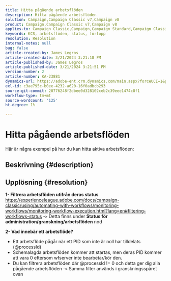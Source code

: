 ```yaml
---
title: Hitta pågående arbetsflöden
description: Hitta pågående arbetsflöden
solution: Campaign,Campaign Classic v7,Campaign v8
product: Campaign,Campaign Classic v7,Campaign v8
applies-to: Campaign Classic,Campaign,Campaign Standard,Campaign Classic v7,Campaign v8
keywords: KCS, arbetsflöden, status, förlopp
resolution: Resolution
internal-notes: null
bug: false
article-created-by: James Legros
article-created-date: 3/21/2024 3:21:18 PM
article-published-by: James Legros
article-published-date: 3/21/2024 3:21:51 PM
version-number: 2
article-number: KA-23881
dynamics-url: https://adobe-ent.crm.dynamics.com/main.aspx?forceUCI=1&pagetype=entityrecord&etn=knowledgearticle&id=1b39a7a7-96e7-ee11-904d-6045bd006704
exl-id: c3ae795c-b0ee-4232-a620-16f0adbcb293
source-git-commit: 20776248f2dbee0d328102ceb2c39eee1474c8f1
workflow-type: tm+mt
source-wordcount: '125'
ht-degree: 1%

---
```


# Hitta pågående arbetsflöden




Här är några exempel på hur du kan hitta aktiva arbetsflöden:

## Beskrivning {#description}





## Upplösning {#resolution}


<b>1- Filtrera arbetsflöden utifrån deras status</b>
https://experienceleague.adobe.com/docs/campaign-classic/using/automating-with-workflows/monitoring-workflows/monitoring-workflow-execution.html?lang=en#filtering-workflows-status -`>`  Detta finns under <b>Status för administration/granskning/arbetsflöden</b> nod

<b>2- Vad innebär ett arbetsflöde?</b>
- Ett arbetsflöde pågår när ett PID som inte är noll har tilldelats (@processId)
- Schemalagda arbetsflöden kommer att startas, men deras PID kommer att vara 0 eftersom wfserver inte bearbetar/kör den.
- Du kan filtrera arbetsflöden där @processId != 0 och detta ger dig alla pågående arbetsflöden -`>`  Samma filter används i granskningsspåret ovan
